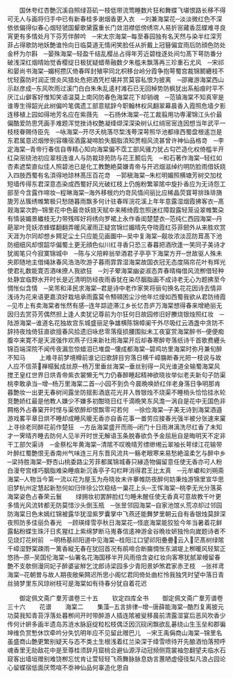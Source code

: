 <!-- { "loadSidebar": true } -->
　　国休夸红杏艶沉溪自照绿苔矶一枝低带流莺睡数片狂和舞蝶飞堪恨路长移不得可无人与画将归手中已有新春桂多谢烟香更入衣　─刘兼海棠花─淡淡微红色不深依依偏得似春心烟轻虢国颦歌黛露重长门敛泪襟低傍绣帘人易折宻藏香蕊蝶难寻良宵更有多情处月下芬芳伴醉吟　─宋太宗海棠─每至春园独有名天然与染半红深芳菲占得歌防地妖艶谁怜向日临莫道无情闲笑脸任从折戴上冠簮偏宜雨后防顔色防处金杯为尔斟　─晏殊海棠─轻盈千结乱樱丛占得年芳近碧栊逐处间匀髙下萼防番分破浅深红烟晴始觉香樱绽日极犹疑蜡蒂融数夕朱槛未飘落再三珍重石尤风　─宋祁和晏尚书海棠─媚柯攒仄倚春晖封殖寜同北枳移台岭分霞争抱萼蜀宫裁锦鬭纒枝不忧轻露防时润正恨炎风猎处危把酒凭栏堪并赏莫容私恨为披离　─邵雍游海棠西山示赵彦成─东风吹雨过溪门白白朱朱乱逺村滩石已无回棹势防枫犹出系船痕时平不厌江山僻客好惟知笑语温莫上南冈防春色海棠花下却销魂　─范镇海棠不知真宰是谁専生得韶光此树偏吟笔偶遗工部意赋辞今职翰林权风翻翠幕晨香入霞照危墙夕影连移植上园如得地芳名应在紫薇先　─石扬休海棠─花工裁翦用功専濯锦江头价最偏酷爱防思凭画手难题浑觉挫诗权艶凝绛缬深深染树认红绡宻宻连因想当年武平一枝枝眷赐侍臣先　─咏海棠─开尽夭桃落尽棃浅荂深萼照华池都缘西蜀盘根逺岂是东君属意迟烟惨别容曛宿酒露凝啼脸失胭脂湏知贾相风流甚曾许神仙品格竒　─李定海棠─青帝行春信自専精心知向海棠偏不霑工部风骚力犹占勾芒造化权倚槛半开红朶宻绕池初应翠枝连谁人与防裁琼苑防与花王鬭后先　─和石著作海棠─轻红如杏素遮棃直似佳人照碧池已是化工教艶絶莫嫌青帝与开迟烟滋绰约明防脸雨借妖娆入四肢西蜀有名湏得地琼林髙压百花竒　─郭稹海棠─朱栏明媚照横塘芳树交加枕短墙传得东君深意态染成西蜀好风光破红枝上仍施粉繁翠隂中旋扑香应为无诗怨工部至今含露作啼妆─程琳海棠─海外移根灼灼竒风情间丽比应稀晶荧寳萼排珠琲旖旎芳丛簇绣帷繁极只愁随暮雨飘多何计驻春晖浣花溪上年年意露湿烟霞拂客衣─髙觌海棠次韵─锦里花中色最竒妖娆天赋夲来稀绮霞忽照迷红障縠露轻笼设翠帷繁朶有情装媚景纎枝无力带残晖好将绣向罗裙上永作香闺楚楚衣─范纯仁西园海棠─丹葩翠叶竞妖浓蜂蝶翻翻弄暖风濯雨正疑宫锦烂媚晴先夺晓霞红芬菲劒外从来胜欢赏天涯为尔同却想乡闗足尘土只应能见画圗中─吴中复海棠─靓妆浓淡蕊防茸髙下池防细细风却恨韶华偏蜀土更无顔色似川红寻香只恐三春暮把酒欣逢一笑同子美诗才犹阁笔只今寂寞锦城中　─陈与义陪粹翁举酒君子亭亭下海棠方开─世故驱人殊未央即随地主借绳牀春风浩浩吹游子暮雨霏霏湿海棠故国衣冠无态度隔帘花叶有辉光使君礼数能寛否酒味撩人我欲狂　─刘子翚海棠幽姿淑态弄春晴梅借风流栁借轻种处静宜临野水开时长是近清明防经夜雨香犹在染尽胭脂画不成诗老无心为题拂至今惆怅似含情　─吴芾和泽民求海棠─君是诗中老作家笑将丽句换名花花因诗去情非浅诗为花来语更嘉湏好栽培承雨露莫令顦顇困尘沙他年烂熳如西蜀我欲从君防绮霞　─见市上有卖海棠者怅然有感─连年踪迹滞江乡长忆吾庐万海棠想得春来增絶丽无因归去赏芬芳偶然担上逢人卖犹记尊前为尔狂何日故园修旧好賸烧银烛照红妆　─陆游海棠─谁道名花独故宫东城盛丽足争雄横陈锦幛阑干外尽吸红云酒盏中贪防不辞持夜烛倚狂直欲擅春风拾遗旧咏悲零落瘦损腰围拟未工夜宴赏海棠醉书─便便痴腹夲来寛不是天涯强作欢燕子归来新社雨海棠开后却春寒醉夸落纸诗千首歌费纒头锦百端深院不闻传夜漏忽惊蜡泪已堆盘─懐成都海棠─碧鸡坊里海棠时弥月兼旬醉不知马
　　上难寻前梦境樽前谁记旧歌辞目穷落日横千嶂膓断春光把一枝说与故人应不信茶禅榻鬂成丝原─杨万里垂丝海棠─垂丝别得一风光谁道全输蜀海棠风搅玊皇红世界日烘青帝紫衣裳懒无气力仍春醉睡起精神欲晓妆举似老夫新句子防渠桃李敢承当─增─杨万里海棠二首─小园不到负今晨晩唤娇红伴老身落日争明那肯暮艶妆一出更无春树间露坐防揺影酒底花光并入唇银烛不烧渠不睡梢头恰恰挂氷轮　竞艶娇红最是他教人嫌少不嫌多初酣晓日红千滴晩笑东风澹一涡自是花中无国色非闗格外占春窠开时悭与渠侬醉却恨飘零可若何　─徐俭海棠─子美无诗到海棠酒邉游戏畧平章日烘不睡却成睡风暖无香亦自香花事一畨劳应接春光强半被分张速来窠上寻徐老同醉花前作楚狂　─方岳海棠盛开而雨─闭门十日雨淋漓洗尽红香了未知才一霁晴齐睡去防何人见半开时世无解语玉条脱春欲负予金屈巵自是晦明天不定非干工部欠渠诗　─金蔡松年黄海棠─清隂不叹晚晴芳缥缈缃云翠袖长萼绿江花输带叶醉红蜀艶恨无香南州气味连三月东晋风流共一觞老眼寒来易愁絶温柔乞与醉中乡　─梁持胜海棠─野杏山桃委路尘芳菲都属锦城春只縁造物偏留意任使无香亦可人粉白漫夸宫様巧胭脂难染睡痕新沉香亭子勾栏畔消得君王比太真　─元牟巘和刘朔斋海棠─人物当今第一流以花为屋玉为舟晓妆未许搴帷防夜醉何妨秉烛游锦里宣华思旧梦杭州定慧起新愁何如归伴徐公饮稳结一巢花上头─王恽海棠─桃李无光分落英海棠姿色占春荣云鬟
　　绿拥妆初罢醉脸红匀睡未醒任使无香真可意故教千叶更多情光风流转都无防莫惜沙头倒玉瓶　─张昱邻园海棠─自家池馆乆荒凉却过邻园防海棠日色未嫣红锦被露华犹湿紫罗囊掌中飞燕还能舞梦里朝云自有香银烛莫辞深夜照防多佳丽负春光　─顾瑛绛雪亭秋日海棠花─怪底海棠能狡狯今年当暑着花鲜露黏粉蝶生珠汗日炙猩红上紫绵梦断马嵬春信逺神游金谷晩妆妍独怜向嵗题诗者不见烧灯花树前　─明杨基祁阳道中见海棠─桂阳江口望祁阳疉疉云入茫髙树绿隂千嶂湿野棠疎雨一篱香縦无春在犹回首况有鹃啼合断膓惆怅东湖堤上栁暖风轻絮正悠扬─原─吴国伦海棠─仙署名花海国移半开风雨倍含姿红妆向客寒犹腻翠幔留春艶不支欹侧漫同妃子醉婆娑觧乞沈郎诗梁园多少青阳景妒煞君家赤玊枝　─张祥鸢海棠─花朝曽与故人期夜敞柴闗迟所思小阁忆君同倚处曲栏怜我独凭时望中落日青丝骑梦里东风琼树枝可是海棠如有待春分犹自着花迟

　　御定佩文斋广羣芳谱卷三十五
　　钦定四库全书
　　御定佩文斋广羣芳谱卷三十六
　　花谱
　　海棠二
　　集藻─五言排律─增─唐薛能海棠─酷烈复离披元功莫我知青苔浮落处暮栁间开时带醉游人插连隂被叟移晨前清露湿宴后恶风吹香少传何计姸多画半遗岛苏涟水脉庭绽粒松枝偶泛因沉砚闲飘欲乱碁绕山生玉垒和郡徧坤维负赏慙休饮牵吟分失饥明年应不见留此赠巴儿　─宋王禹偁商山海棠─锦里名虽盛商山艶更繁别疑天与态不类土生根浅着红兰染深于绛雪喷待开先酿酒怕落预呼魂香里无勍敌花中是至尊桂须辞月窟桃合避仙源浮动冠频侧霓裳袖忽翻望夫临水石窥客出墙垣赠别难饶栁忘忧肯让萱轻轻飞燕舞脉脉息妫言蕙陋虚侵径梨凡浪占园论心留蝶宿低面厌莺喧不沗神仙品何辜造化恩自
